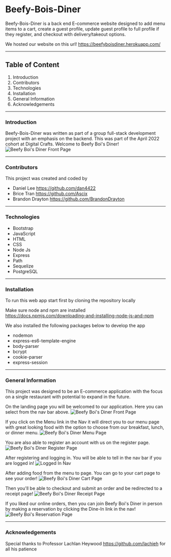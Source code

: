 # Beefy-Bois-Diner

Beefy-Bois-Diner is a back end E-commerce website designed to add menu items to a cart, create a guest profile, update guest profile to full profile if they register, and checkout with delivery/takeout options.

We hosted our website on this url!
https://beefyboisdiner.herokuapp.com/

---

## Table of Content

1. Introduction
2. Contributors
3. Technologies
4. Installation
5. General Information
6. Acknowledgements

---

### Introduction

Beefy-Bois-Diner was written as part of a group full-stack development project with an emphasis on the backend. This was part of the April 2022 cohort at Digital Crafts. 
Welcome to Beefy Boi's Diner!
![Beefy Boi's Diner Front Page](https://user-images.githubusercontent.com/41593558/172436931-d3291300-9671-4cc3-83af-6279ce9f6aa6.png)


---

### Contributors

This project was created and coded by
- Daniel Lee <https://github.com/dan4422>
- Brice Tran <https://github.com/Ascix>
- Brandon Drayton <https://github.com/BrandonDrayton>

---

### Technologies

- Bootstrap
- JavaScript
- HTML
- CSS
- Node Js
- Express
- Path
- Sequelize
- PostgreSQL

---

### Installation

To run this web app start first by cloning the repository locally

Make sure node and npm are installed
<https://docs.npmjs.com/downloading-and-installing-node-js-and-npm>

We also installed the following packages below to develop the app
- nodemon
- express-es6-template-engine
- body-parser
- bcrypt
- cookie-parser
- express-session

---

### General Information
This project was designed to be an E-commerce application with the focus on a single restaurant with potential to expand in the future. 

On the landing page you will be welcomed to our application. Here you can select from the nav bar above.
![Beefy Boi's Diner Front Page](https://user-images.githubusercontent.com/41593558/172436931-d3291300-9671-4cc3-83af-6279ce9f6aa6.png)

If you click on the Menu link in the Nav it will direct you to our menu page with great looking food with the option to choose from our breakfast, lunch, or dinner menu.
![Beefy Boi's Diner Menu Page](https://user-images.githubusercontent.com/41593558/172438074-0270a1b9-5024-4326-868d-64cc44d331f1.png)

You are also able to register an account with us on the register page.
![Beefy Boi's Diner Register Page](https://user-images.githubusercontent.com/41593558/172438632-85066b51-8a66-426a-9db0-5971c28c8141.png)

After registering and logging in. You will be able to tell in the nav bar if you are logged in!
![Logged In Nav](https://user-images.githubusercontent.com/41593558/172439000-dae88320-390a-47bb-b31a-2084d27064d6.png)

After adding food from the menu to page. You can go to your cart page to see your order!
![Beefy Boi's Diner Cart Page](https://user-images.githubusercontent.com/41593558/172439202-d9cdcb70-b5b7-46b3-a010-7b0130ef31f4.png)

Then you'll be able to checkout and submit an order and be redirected to a receipt page!
![Beefy Boi's Diner Receipt Page](https://user-images.githubusercontent.com/41593558/172439542-6f9664e4-6f86-4373-8c46-ef555ad3726f.png)

If you liked our online orders, then you can join Beefy Boi's Diner in person by making a reservation by clicking the Dine-In link in the nav!
![Beefy Boi's Reservation Page](https://user-images.githubusercontent.com/41593558/172441524-b9c6eb34-d74a-40bf-a5a0-7478ca6ca6b8.png)

---

### Acknowledgements

Special thanks to Professor Lachlan Heywood <https://github.com/lachieh> for all his patience